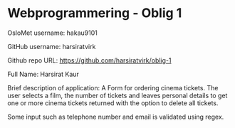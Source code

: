 Webprogrammering - Oblig 1
=======
OsloMet username: hakau9101

GitHub username: harsiratvirk

Github repo URL: https://github.com/harsiratvirk/oblig-1

Full Name: Harsirat Kaur

Brief description of application:
A Form for ordering cinema tickets. The user selects a film, the number of 
tickets and leaves personal details to get one or more cinema tickets returned with the 
option to delete all tickets.

Some input such as telephone number and email is validated using regex.
